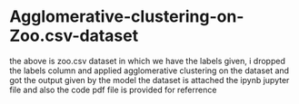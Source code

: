# Agglomerative-clustering-on-Zoo.csv-dataset
the above is zoo.csv dataset in which we have the labels given, i dropped the labels column and applied agglomerative clustering on the dataset and got the output given by the model
the dataset is attached
the ipynb jupyter file and also the code pdf file is provided for referrence
